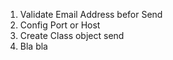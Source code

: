 1. Validate Email Address befor Send
2. Config Port or Host
3. Create Class object send 
4. Bla bla
